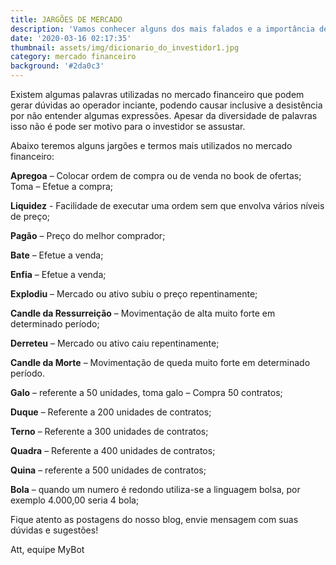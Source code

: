 ```yaml
---
title: JARGÕES DE MERCADO
description: 'Vamos conhecer alguns dos mais falados e a importância de compreendê-los '
date: '2020-03-16 02:17:35'
thumbnail: assets/img/dicionario_do_investidor1.jpg
category: mercado financeiro
background: '#2da0c3'
---
```

Existem algumas palavras utilizadas no mercado financeiro que podem gerar dúvidas ao operador inciante, podendo causar inclusive a desistência por não entender algumas expressões. Apesar da diversidade de palavras  isso não é pode ser motivo para o investidor se assustar.

Abaixo teremos alguns jargões e termos mais utilizados no mercado financeiro:

**Apregoa** – Colocar ordem de compra ou de venda no book de ofertas; Toma – Efetue a compra;

**Liquidez** - Facilidade de executar uma ordem sem que envolva vários níveis de preço;

**Pagão** – Preço do melhor comprador;

**Bate** – Efetue a venda;

**Enfia** – Efetue a venda;

**Explodiu** – Mercado ou ativo subiu o preço repentinamente;

**Candle da Ressurreição** – Movimentação de alta muito forte em determinado período;

**Derreteu** – Mercado ou ativo caiu repentinamente;

**Candle da Morte** – Movimentação de queda muito forte em determinado período.

**Galo** – referente a 50 unidades, toma galo – Compra 50 contratos;

**Duque** – Referente a 200 unidades de contratos;

**Terno** – Referente a 300 unidades de contratos;

**Quadra** – Referente a 400 unidades de contratos;

**Quina** – referente a 500 unidades de contratos;

**Bola** – quando um numero é redondo utiliza-se a linguagem bolsa, por exemplo 4.000,00 seria 4 bola;

Fique atento as postagens do nosso blog, envie mensagem com suas dúvidas e sugestões!

Att, equipe MyBot